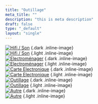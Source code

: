 ```yaml
---
title: "Outillage"
meta_title: ""
description: "this is meta description"
draft: false
type: "_default"
layout: "single"
---
```


[![Hifi / Son](../../picto/picto_hifi_son_darkmode.png)](../hifi_son)
{.dark .inline-image}  
[![Hifi / Son](../../picto/picto_hifi_son.jpg)](../hifi_son)
{.light .inline-image}  
[![Electroménager](../../picto/picto_hifi_son_darkmode.png)](../electromenager)
{.dark .inline-image}  
[![Electroménager](../../picto/picto_hifi_son.jpg)](../electromenager)
{.light .inline-image}  
[![Carte Electronique](../../picto/picto_hifi_son_darkmode.png)](../carte_electronique)
{.dark .inline-image}  
[![Carte Electronique](../../picto/picto_hifi_son.jpg)](../carte_electronique)
{.light .inline-image}  
[![Outillage](../../picto/picto_hifi_son_darkmode.png)](../outillage)
{.dark .inline-image}  
[![Outillage](../../picto/picto_hifi_son.jpg)](../outillage)
{.light .inline-image}  
[![Autre](../../picto/picto_hifi_son_darkmode.png)](../autre)
{.dark .inline-image}  
[![Autre](../../picto/picto_hifi_son.jpg)](../autre)
{.light .inline-image}